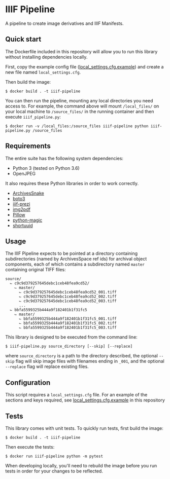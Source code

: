 # IIIF Pipeline
A pipeline to create image derivatives and IIIF Manifests.

## Quick start

The Dockerfile included in this repository will allow you to run this library
without installing dependencies locally.

First, copy the example config file ([local_settings.cfg.example](local_settings.cfg.example))
and create a new file named `local_settings.cfg`.

Then build the image:

    $ docker build . -t iiif-pipeline

You can then run the pipeline, mounting any local directories you need access to.
For example, the command above will mount `/local_files/` on your local machine
to `/source_files/` in the running container and then execute `iiif_pipeline.py`:

    $ docker run -v /local_files:/source_files iiif-pipeline python iiif-pipeline.py /source_files


## Requirements

The entire suite has the following system dependencies:
- Python 3 (tested on Python 3.6)
- OpenJPEG

It also requires these Python libraries in order to work correctly.
- [ArchivesSnake](https://pypi.org/project/ArchivesSnake/)
- [boto3](https://pypi.org/project/boto3/)
- [iiif-prezi](https://pypi.org/project/iiif-prezi/)
- [img2pdf](https://pypi.org/project/img2pdf/)
- [Pillow](https://pypi.org/project/Pillow/)
- [python-magic](https://pypi.org/project/python-magic/)
- [shortuuid](https://pypi.org/project/shortuuid/)


## Usage

The IIIF Pipeline expects to be pointed at a directory containing subdirectories
(named by ArchivesSpace ref ids) for archival object components, each of which
contains a subdirectory named `master` containing original TIFF files:

    source/
      ⌙ c9c9d379257645debc1ceb48fea9cd52/
        ⌙ master/
          ⌙ c9c9d379257645debc1ceb48fea9cd52_001.tiff
          ⌙ c9c9d379257645debc1ceb48fea9cd52_002.tiff
          ⌙ c9c9d379257645debc1ceb48fea9cd52_003.tiff
          ...
      ⌙ bbfa5599325b444a9f182401b1f31fc5
        ⌙ master/
          ⌙ bbfa5599325b444a9f182401b1f31fc5_001.tiff
          ⌙ bbfa5599325b444a9f182401b1f31fc5_002.tiff
          ⌙ bbfa5599325b444a9f182401b1f31fc5_003.tiff


This library is designed to be executed from the command line:

    $ iiif-pipeline.py source_directory [--skip] [--replace]

where `source_directory` is a path to the directory described, the
optional `--skip` flag will skip image files with filenames ending in `_001`,
and the optional `--replace` flag will replace existing files.


## Configuration

This script requires a `local_settings.cfg` file. For an example of the sections
and keys required, see [local_settings.cfg.example](local_settings.cfg.example)
in this repository


## Tests

This library comes with unit tests. To quickly run tests, first build the image:

    $ docker build . -t iiif-pipeline

Then execute the tests:

    $ docker run iiif-pipeline python -m pytest

When developing locally, you'll need to rebuild the image before you run tests
in order for your changes to be reflected.

